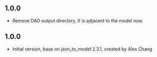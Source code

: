 ## 1.0.0

- Remove DAO output directory, It is adjacent to the model now.

## 1.0.0

- Initial version, base on json_to_model 2.3.1, created by Alex Chang

